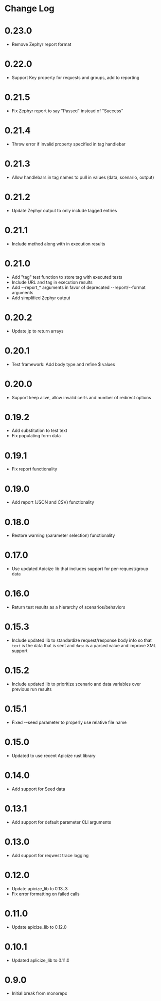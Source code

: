 # Change Log

# 0.23.0

* Remove Zephyr report format

# 0.22.0

* Support Key property for requests and groups, add to reporting

# 0.21.5

* Fix Zephyr report to say "Passed" instead of "Success"

# 0.21.4

* Throw error if invalid property specified in tag handlebar

# 0.21.3

* Allow handlebars in tag names to pull in values (data, scenario, output)

# 0.21.2

* Update Zephyr output to only include tagged entries

# 0.21.1

* Include method along with in execution results

# 0.21.0

* Add "tag" test function to store tag with executed tests
* Include URL and tag in execution results
* Add --report_* arguments in favor of deprecated --report/--format arguments
* Add simplified Zephyr output

# 0.20.2

* Update jp to return arrays

# 0.20.1

* Test framework: Add body type and refine $ values

# 0.20.0

* Support keep alive, allow invalid certs and number of redirect options

# 0.19.2

* Add substitution to test text
* Fix populating form data

# 0.19.1

* Fix report functionality

# 0.19.0

* Add report (JSON and CSV) functionality

# 0.18.0

* Restore warning (parameter selection) functionality

# 0.17.0

* Use updated Apicize lib that includes support for per-request/group data

# 0.16.0

* Return test results as a hierarchy of scenarios/behaviors

# 0.15.3

* Include updated lib to standardize request/response body info so that `text` is the data that is sent and `data` is a parsed value and improve XML support

# 0.15.2

* Include updated lib to prioritize scenario and data variables over previous run results

# 0.15.1

* Fixed --seed parameter to properly use relative file name

# 0.15.0

* Updated to use recent Apicize rust library

# 0.14.0

* Add support for Seed data

# 0.13.1

* Add support for default parameter CLI arguments

# 0.13.0

* Add support for reqwest trace logging

# 0.12.0

* Update apicize_lib to 0.13..3
* Fix error formatting on failed calls

# 0.11.0

* Update apicize_lib to 0.12.0

# 0.10.1

* Updated aplicize_lib to 0.11.0

# 0.9.0

* Initial break from monorepo